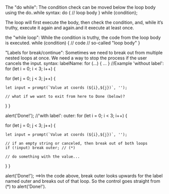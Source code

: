 The "do while":
The condition check can be moved below the loop body using the do..while syntax:        do {
  // loop body
} while (condition);

The loop will first execute the body, then check the condition, and, while it’s truthy, execute it again and again.and it execute at least once.

the "while loop":
While the condition is truthy, the code from the loop body is executed.
  while (condition) {
  // code
  // so-called "loop body"
}

"Labels for break/continue":
Sometimes we need to break out from multiple nested loops at once.
We need a way to stop the process if the user cancels the input.
syntax:
   labelName: for (...) {
  ...
   }
//Example 'without label':
for (let i = 0; i < 3; i++) {

  for (let j = 0; j < 3; j++) {

    let input = prompt(`Value at coords (${i},${j})`, '');

    // what if we want to exit from here to Done (below)?
  }
}

alert('Done!');
//'with label':
outer: for (let i = 0; i < 3; i++) {

  for (let j = 0; j < 3; j++) {

    let input = prompt(`Value at coords (${i},${j})`, '');

    // if an empty string or canceled, then break out of both loops
    if (!input) break outer; // (*)

    // do something with the value...
  }
}

alert('Done!');
==>In the code above, break outer looks upwards for the label named outer and breaks out of that loop.
So the control goes straight from (*) to alert('Done!').


